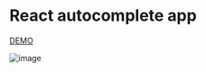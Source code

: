 # React autocomplete app
[DEMO](bad-kick.surge.sh)

![image](https://github.com/ferhatkplnn/react-mini-projects/assets/29931637/c0c599f8-38e2-417f-8a6e-efe3b65dca3b)
